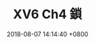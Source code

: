 ---
layout: post
title: "XV6 Ch4 鎖"
date: 2018-08-07 14:14:40 +0800
comments: true
categories: xv6
tag: xv6
copyright: true
description: 鎖
images:
---